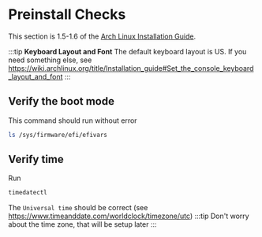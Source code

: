 # Preinstall Checks
This section is 1.5-1.6 of the [Arch Linux Installation Guide](https://wiki.archlinux.org/title/Installation_guide).

:::tip
**Keyboard Layout and Font**
The default keyboard layout is US. If you need something else, see https://wiki.archlinux.org/title/Installation_guide#Set_the_console_keyboard_layout_and_font
:::

## Verify the boot mode
This command should run without error
```bash
ls /sys/firmware/efi/efivars
```

## Verify time
Run
```bash
timedatectl
```
The `Universal time` should be correct (see https://www.timeanddate.com/worldclock/timezone/utc)
:::tip
Don't worry about the time zone, that will be setup later
:::
